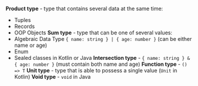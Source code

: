 **Product type** - type that contains several data at the same time:
- Tuples
- Records
- OOP Objects
**Sum type** - type that can be one of several values:
- Algebraic Data Type `{ name: string } | { age: number }` (can be either name or age)
- Enum
- Sealed classes in Kotlin or Java
**Intersection type** - `{ name: string } & { age: number }` (must contain both name and age)
**Function type** - `() => T`
**Unit type** - type that is able to possess a single value (`Unit` in Kotlin)
**Void type** - `void` in Java
